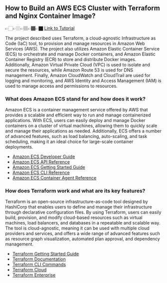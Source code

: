 ## How to Build an AWS ECS Cluster with Terraform and Nginx Container Image?

👉🏻👉🏼👉🏽👉🏾👉🏿 [Link to Tutorial](https://marc.it/how-to-create-an-ecs-cluster-using-terraform/)

The project described uses Terraform, a cloud-agnostic Infrastructure as Code (IaC) tool, to provision and manage resources in Amazon Web Services (AWS). The project also utilizes Amazon Elastic Container Service (ECS) to orchestrate and manage Docker containers, and Amazon Elastic Container Registry (ECR) to store and distribute Docker images. Additionally, Amazon Virtual Private Cloud (VPC) is used to isolate and secure the resources, while Amazon Route 53 is used for DNS management. Finally, Amazon CloudWatch and CloudTrail are used for logging and monitoring, and AWS Identity and Access Management (IAM) is used to manage access and permissions to resources.

### What does Amazon ECS stand for and how does it work?

Amazon ECS is a container management service offered by AWS that provides a scalable and efficient way to run and manage containerized applications. With ECS, users can easily deploy and manage Docker containers on a cluster of virtual machines, allowing them to quickly scale and manage their applications as needed. Additionally, ECS offers a number of advanced features, such as load balancing, auto-scaling, and task scheduling, making it an ideal choice for large-scale container deployments.

- [Amazon ECS Developer Guide](https://docs.aws.amazon.com/AmazonECS/latest/developerguide/Welcome.html)
- [Amazon ECS API Reference](https://docs.aws.amazon.com/AmazonECS/latest/APIReference/Welcome.html)
- [Amazon ECS Getting Started Guide](https://docs.aws.amazon.com/AmazonECS/latest/developerguide/ECS_GetStarted.html)
- [Amazon ECS CLI Reference](https://docs.aws.amazon.com/AmazonECS/latest/developerguide/ECS_CLI_reference.html)
- [Amazon ECS Container Agent Reference](https://docs.aws.amazon.com/AmazonECS/latest/developerguide/ecs-agent-reference.html)

### How does Terraform work and what are its key features?

Terraform is an open-source infrastructure-as-code tool designed by HashiCorp that enables users to define and manage their infrastructure through declarative configuration files. By using Terraform, users can easily build, provision, and modify cloud-based resources such as virtual machines, load balancers, and databases in a repeatable and scalable way. The tool is cloud-agnostic, meaning it can be used with multiple cloud providers and services, and offers a wide range of advanced features such as resource graph visualization, automated plan approval, and dependency management.

- [Terraform Getting Started Guide](https://learn.hashicorp.com/tutorials/terraform)
- [Terraform Documentation](https://www.terraform.io/docs/index.html)
- [Terraform CLI Commands](https://www.terraform.io/docs/cli/commands/index.html)
- [Terraform Cloud](https://www.terraform.io/cloud)
- [Terraform Enterprise](https://www.hashicorp.com/products/terraform/enterprise)
